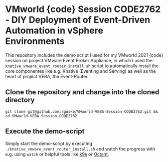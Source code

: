 # VMworld {code} Session CODE2762 - DIY Deployment of Event-Driven Automation in vSphere Environments

This repository includes the demo script I used for my VMworld 2021 {code} session on project VMware Event Broker Appliance, in which I used the `knative_vmware_event_router_install.sh` script to automatically install the core componentes like e.g. Knative (Eventing and Serving) as well as the heart of project VEBA, the Event-Router.

## Clone the repository and change into the cloned directory

```
git clone git@github.com:rguske/VMworld-VEBA-Session-CODE2762.git && cd VMworld-VEBA-Session-CODE2762
```

## Execute the demo-script

Simply start the demo-script by executing `./knative_vmware_event_router_install.sh` and watch the progress with e.g. using `watch` or helpful tools like [k9s](https://github.com/derailed/k9s) or [Octant](https://github.com/vmware-tanzu/octant).

